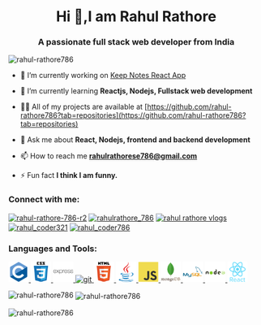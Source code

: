 <h1 align="center">Hi 👋,I am Rahul Rathore</h1>
<h3 align="center">A passionate full stack web developer from India</h3>

<p align="left"> <img src="https://komarev.com/ghpvc/?username=rahul-rathore786&label=Profile%20views&color=0e75b6&style=flat" alt="rahul-rathore786" /> </p>

- 🔭 I’m currently working on [Keep Notes React App](https://github.com/rahul-rathore786/keep-Notes-React-app)

- 🌱 I’m currently learning **Reactjs, Nodejs, Fullstack web development**

- 👨‍💻 All of my projects are available at [https://github.com/rahul-rathore786?tab=repositories](https://github.com/rahul-rathore786?tab=repositories)

- 💬 Ask me about **React, Nodejs, frontend and backend development**

- 📫 How to reach me **rahulrathorese786@gmail.com**

- ⚡ Fun fact **I think I am funny.**

<h3 align="left">Connect with me:</h3>
<p align="left">
<a href="https://linkedin.com/in/rahul-rathore-786-r2" target="blank"><img align="center" src="https://raw.githubusercontent.com/rahuldkjain/github-profile-readme-generator/master/src/images/icons/Social/linked-in-alt.svg" alt="rahul-rathore-786-r2" height="30" width="40" /></a>
<a href="https://instagram.com/rahulrathore_786" target="blank"><img align="center" src="https://raw.githubusercontent.com/rahuldkjain/github-profile-readme-generator/master/src/images/icons/Social/instagram.svg" alt="rahulrathore_786" height="30" width="40" /></a>
<a href="https://www.youtube.com/c/rahul rathore vlogs" target="blank"><img align="center" src="https://raw.githubusercontent.com/rahuldkjain/github-profile-readme-generator/master/src/images/icons/Social/youtube.svg" alt="rahul rathore vlogs" height="30" width="40" /></a>
<a href="https://www.codechef.com/users/rahul_coder321" target="blank"><img align="center" src="https://cdn.jsdelivr.net/npm/simple-icons@3.1.0/icons/codechef.svg" alt="rahul_coder321" height="30" width="40" /></a>
<a href="https://www.leetcode.com/rahul_coder786" target="blank"><img align="center" src="https://raw.githubusercontent.com/rahuldkjain/github-profile-readme-generator/master/src/images/icons/Social/leet-code.svg" alt="rahul_coder786" height="30" width="40" /></a>
</p>

<h3 align="left">Languages and Tools:</h3>
<p align="left"> <a href="https://www.cprogramming.com/" target="_blank" rel="noreferrer"> <img src="https://raw.githubusercontent.com/devicons/devicon/master/icons/c/c-original.svg" alt="c" width="40" height="40"/> </a> <a href="https://www.w3schools.com/css/" target="_blank" rel="noreferrer"> <img src="https://raw.githubusercontent.com/devicons/devicon/master/icons/css3/css3-original-wordmark.svg" alt="css3" width="40" height="40"/> </a> <a href="https://expressjs.com" target="_blank" rel="noreferrer"> <img src="https://raw.githubusercontent.com/devicons/devicon/master/icons/express/express-original-wordmark.svg" alt="express" width="40" height="40"/> </a> <a href="https://git-scm.com/" target="_blank" rel="noreferrer"> <img src="https://www.vectorlogo.zone/logos/git-scm/git-scm-icon.svg" alt="git" width="40" height="40"/> </a> <a href="https://www.w3.org/html/" target="_blank" rel="noreferrer"> <img src="https://raw.githubusercontent.com/devicons/devicon/master/icons/html5/html5-original-wordmark.svg" alt="html5" width="40" height="40"/> </a> <a href="https://www.java.com" target="_blank" rel="noreferrer"> <img src="https://raw.githubusercontent.com/devicons/devicon/master/icons/java/java-original.svg" alt="java" width="40" height="40"/> </a> <a href="https://developer.mozilla.org/en-US/docs/Web/JavaScript" target="_blank" rel="noreferrer"> <img src="https://raw.githubusercontent.com/devicons/devicon/master/icons/javascript/javascript-original.svg" alt="javascript" width="40" height="40"/> </a> <a href="https://www.mongodb.com/" target="_blank" rel="noreferrer"> <img src="https://raw.githubusercontent.com/devicons/devicon/master/icons/mongodb/mongodb-original-wordmark.svg" alt="mongodb" width="40" height="40"/> </a> <a href="https://www.mysql.com/" target="_blank" rel="noreferrer"> <img src="https://raw.githubusercontent.com/devicons/devicon/master/icons/mysql/mysql-original-wordmark.svg" alt="mysql" width="40" height="40"/> </a> <a href="https://nodejs.org" target="_blank" rel="noreferrer"> <img src="https://raw.githubusercontent.com/devicons/devicon/master/icons/nodejs/nodejs-original-wordmark.svg" alt="nodejs" width="40" height="40"/> </a> <a href="https://reactjs.org/" target="_blank" rel="noreferrer"> <img src="https://raw.githubusercontent.com/devicons/devicon/master/icons/react/react-original-wordmark.svg" alt="react" width="40" height="40"/> </a> </p>

<p><img align="left" src="https://github-readme-stats.vercel.app/api/top-langs?username=rahul-rathore786&show_icons=true&locale=en&layout=compact" alt="rahul-rathore786" /></p>

<p>&nbsp;<img align="center" src="https://github-readme-stats.vercel.app/api?username=rahul-rathore786&show_icons=true&locale=en" alt="rahul-rathore786" /></p>

<p><img align="center" src="https://github-readme-streak-stats.herokuapp.com/?user=rahul-rathore786&" alt="rahul-rathore786" /></p>
